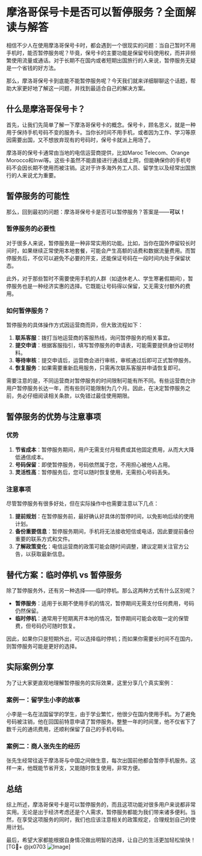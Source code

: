 # 摩洛哥保号卡是否可以暂停服务？全面解读与解答

相信不少人在使用摩洛哥保号卡时，都会遇到一个很现实的问题：当自己暂时不用手机时，能否暂停服务呢？毕竟，保号卡的主要功能是保留号码使用权，而并非频繁使用流量或通话。对于长期不在国内或者短期出国旅行的人来说，暂停服务无疑是一个省钱的好方法。

那么，摩洛哥保号卡到底能不能暂停服务呢？今天我们就来详细聊聊这个话题，帮助大家更好地了解这一问题，并找到最适合自己的解决方案。

## 什么是摩洛哥保号卡？

首先，让我们先简单了解一下摩洛哥保号卡的概念。保号卡，顾名思义，就是一种用于保持手机号码不变的服务卡。当你长时间不用手机，或者因为工作、学习等原因需要出国，又不想放弃现有的号码时，保号卡就派上用场了。

摩洛哥的保号卡通常由当地的电信运营商提供，比如Maroc Telecom、Orange Morocco和Inwi等。这些卡虽然不能直接进行通话或上网，但能确保你的手机号码不会因长期不使用而被注销。这对于许多海外务工人员、留学生以及经常出国旅行的人来说尤为重要。

## 暂停服务的可能性

那么，回到最初的问题：摩洛哥保号卡是否可以暂停服务？答案是——**可以！**

### 暂停服务的必要性

对于很多人来说，暂停服务是一种非常实用的功能。比如，当你在国外停留较长时间时，如果继续正常使用本地套餐，可能会产生高额的话费和数据流量费用。而暂停服务后，不仅可以避免不必要的开支，还能保证号码在一段时间内处于保留状态。

此外，对于那些暂时不需要使用手机的人群（如退休老人、学生寒暑假期间），暂停服务也是一种经济实惠的选择。它既能让号码得以保留，又无需支付额外的费用。

### 如何暂停服务？

暂停服务的具体操作方式因运营商而异，但大致流程如下：

1. **联系客服**：拨打当地运营商的客服热线，询问暂停服务的相关事宜。
2. **提交申请**：根据客服指引，填写暂停服务的申请表，可能需要提供身份证明材料。
3. **等待审核**：提交申请后，运营商会进行审核，审核通过后即可正式暂停服务。
4. **恢复服务**：如果需要重新启用服务，只需再次联系客服并申请恢复即可。

需要注意的是，不同运营商对暂停服务的时间限制可能有所不同。有些运营商允许用户暂停服务长达一年，而有些则可能限制为几个月。因此，在决定暂停服务之前，务必仔细阅读相关条款，以免错过最佳使用期限。

## 暂停服务的优势与注意事项

### 优势

1. **节省成本**：暂停服务期间，用户无需支付月租费或其他固定费用，从而大大降低通信成本。
2. **号码保留**：即使暂停服务，号码依然属于您，不用担心被他人占用。
3. **灵活性高**：暂停服务后，您可以随时恢复使用，无需担心号码丢失。

### 注意事项

尽管暂停服务有很多好处，但在实际操作中也需要注意以下几点：

1. **提前规划**：在暂停服务前，最好确认好具体的暂停时间，以免影响后续的使用计划。
2. **备份重要信息**：暂停服务期间，手机将无法接收短信或电话，因此要提前备份重要的联系方式和文件。
3. **了解政策变化**：电信运营商的政策可能会随时间调整，建议定期关注官方公告，以获取最新信息。

## 替代方案：临时停机 vs 暂停服务

除了暂停服务外，还有另一种选择——临时停机。那么这两种方式有什么区别呢？

- **暂停服务**：适用于长期不使用手机的情况，暂停期间无需支付任何费用，号码仍然保留。
- **临时停机**：通常用于短期离开本地的情况，暂停期间可能会收取一定的保管费，但号码仍可随时恢复。

因此，如果你只是短期外出，可以选择临时停机；而如果你需要长时间不在国内，则暂停服务可能是更好的选择。

## 实际案例分享

为了让大家更直观地理解暂停服务的实际效果，这里分享几个真实案例：

### 案例一：留学生小李的故事

小李是一名在法国留学的学生，由于学业繁忙，他很少在国内使用手机。为了避免号码被注销，他在回国前特意申请了暂停服务。整整一年的时间里，他不仅省下了数千元的通讯费用，还顺利保留了自己的手机号码。

### 案例二：商人张先生的经历

张先生经常往返于摩洛哥与中国之间做生意，每次出国前他都会暂停手机服务。这样一来，他既能节省开支，又能随时恢复使用，非常方便。

## 总结

综上所述，摩洛哥保号卡是可以暂停服务的，而且这项功能对很多用户来说都非常实用。无论是出于经济考虑还是个人需求，暂停服务都能为我们带来诸多便利。当然，在享受这项服务的同时，我们也应该注意相关的政策规定，合理规划自己的使用计划。

最后，希望大家都能根据自身情况做出明智的选择，让自己的生活更加轻松愉快！[TG💪+ @jx0703 ![Image](https://github.com/user-attachments/assets/dbca1d08-cadb-493c-b0ec-ad6f7a83f270)]
